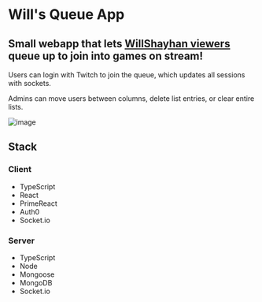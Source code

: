 # Will's Queue App
## Small webapp that lets [WillShayhan viewers](https://www.twitch.tv/willshayhan) queue up to join into games on stream!

Users can login with Twitch to join the queue, which updates all sessions with sockets.

Admins can move users between columns, delete list entries, or clear entire lists.

![image](https://user-images.githubusercontent.com/42755431/175762952-67bc2a81-a900-4a4b-b9e6-a8986868b3f0.png)


## Stack
### Client
- TypeScript
- React
- PrimeReact
- Auth0
- Socket.io
### Server
- TypeScript
- Node
- Mongoose
- MongoDB
- Socket.io

